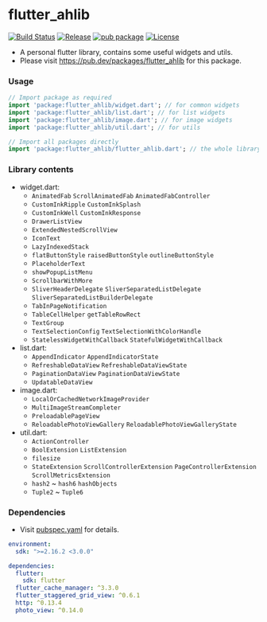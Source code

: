 # flutter_ahlib

[![Build Status](https://travis-ci.com/Aoi-hosizora/flutter_ahlib.svg?branch=master)](https://travis-ci.com/Aoi-hosizora/flutter_ahlib)
[![Release](https://img.shields.io/github/v/release/Aoi-hosizora/flutter_ahlib)](https://github.com/Aoi-hosizora/flutter_ahlib/releases)
[![pub package](https://img.shields.io/pub/v/flutter_ahlib.svg)](https://pub.dev/packages/flutter_ahlib)
[![License](https://img.shields.io/badge/license-mit-blue.svg)](./LICENSE)

+ A personal flutter library, contains some useful widgets and utils.
+ Please visit https://pub.dev/packages/flutter_ahlib for this package.

### Usage

```dart
// Import package as required
import 'package:flutter_ahlib/widget.dart'; // for common widgets
import 'package:flutter_ahlib/list.dart'; // for list widgets
import 'package:flutter_ahlib/image.dart'; // for image widgets
import 'package:flutter_ahlib/util.dart'; // for utils

// Import all packages directly
import 'package:flutter_ahlib/flutter_ahlib.dart'; // the whole library
```

### Library contents

+ widget.dart:
    + `AnimatedFab` `ScrollAnimatedFab` `AnimatedFabController`
    + `CustomInkRipple` `CustomInkSplash`
    + `CustomInkWell` `CustomInkResponse`
    + `DrawerListView`
    + `ExtendedNestedScrollView`
    + `IconText`
    + `LazyIndexedStack`
    + `flatButtonStyle` `raisedButtonStyle` `outlineButtonStyle`
    + `PlaceholderText`
    + `showPopupListMenu`
    + `ScrollbarWithMore`
    + `SliverHeaderDelegate` `SliverSeparatedListDelegate` `SliverSeparatedListBuilderDelegate`
    + `TabInPageNotification`
    + `TableCellHelper` `getTableRowRect`
    + `TextGroup`
    + `TextSelectionConfig` `TextSelectionWithColorHandle`
    + `StatelessWidgetWithCallback` `StatefulWidgetWithCallback`
+ list.dart:
    + `AppendIndicator` `AppendIndicatorState`
    + `RefreshableDataView` `RefreshableDataViewState`
    + `PaginationDataView` `PaginationDataViewState`
    + `UpdatableDataView`
+ image.dart:
    + `LocalOrCachedNetworkImageProvider`
    + `MultiImageStreamCompleter`
    + `PreloadablePageView`
    + `ReloadablePhotoViewGallery` `ReloadablePhotoViewGalleryState`
+ util.dart:
    + `ActionController`
    + `BoolExtension` `ListExtension`
    + `filesize`
    + `StateExtension` `ScrollControllerExtension` `PageControllerExtension` `ScrollMetricsExtension`
    + `hash2` ~ `hash6` `hashObjects`
    + `Tuple2` ~ `Tuple6`

### Dependencies

+ Visit [pubspec.yaml](./pubspec.yaml) for details.

```yaml
environment:
  sdk: ">=2.16.2 <3.0.0"

dependencies:
  flutter:
    sdk: flutter
  flutter_cache_manager: ^3.3.0
  flutter_staggered_grid_view: ^0.6.1
  http: ^0.13.4
  photo_view: ^0.14.0
```
